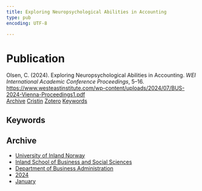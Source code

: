```yaml
---
title: Exploring Neuropsychological Abilities in Accounting
type: pub
encoding: UTF-8

---
```

<h1>Publication</h1>
<article id="csl-bib-container-BBKSHJ8I" class="csl-bib-container">
  <div class="csl-bib-body"> <div class="csl-entry">Olsen, C. (2024). Exploring Neuropsychological Abilities in Accounting. <i>WEI International Academic Conference Proceedings</i>, 5–16. <a href="https://www.westeastinstitute.com/wp-content/uploads/2024/07/BUS-2024-Vienna-Proceedings1.pdf">https://www.westeastinstitute.com/wp-content/uploads/2024/07/BUS-2024-Vienna-Proceedings1.pdf</a></div> </div>
  <div class="csl-bib-buttons">
    <a href="#taxonomy-article-BBKSHJ8I" alt="archive" class="csl-bib-button">Archive</a>
    <a href="https://app.cristin.no/results/show.jsf?id=2233780" alt="Cristin" class="csl-bib-button">Cristin</a>
    <a href="http://zotero.org/groups/5881554/items/BBKSHJ8I" alt="Zotero" class="csl-bib-button">Zotero</a>
    <a href="#keywords-article-BBKSHJ8I" alt="keywords" class="csl-bib-button">Keywords</a>
  </div>
  <div id="csl-bib-meta-container-BBKSHJ8I"></div>
</article>
<div id="csl-bib-meta-BBKSHJ8I" class="csl-bib-meta">
  <article id="keywords-article-BBKSHJ8I" class="keywords-article">
    <h1>Keywords</h1>
    
  </article>
  <article id="taxonomy-article-BBKSHJ8I" class="taxonomy-article">
    <h1>Archive</h1>
    <ul>
      <li>
        <a href="/en/archive/?key=3DCRN523">University of Inland Norway</a>
      </li>
      <li>
        <a href="/en/archive/?key=DU8Q9LN9">Inland School of Business and Social Sciences</a>
      </li>
      <li>
        <a href="/en/archive/?key=3IQA89I8">Department of Business Administration</a>
      </li>
      <li>
        <a href="/en/archive/?key=ZM8AGK3A">2024</a>
      </li>
      <li>
        <a href="/en/archive/?key=JISDJETJ">January</a>
      </li>
    </ul>
  </article>
</div>

